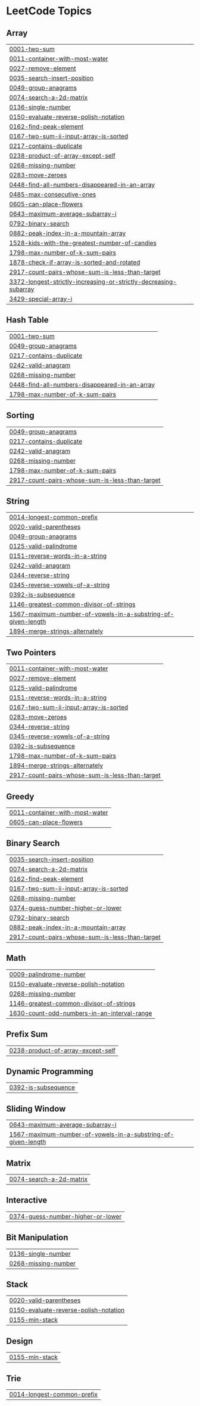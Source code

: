 <!---A collection of LeetCode questions to ace the coding interview! - Created using [LeetHub v2](https://github.com/arunbhardwaj/LeetHub-2.0)-->
<!---LeetCode Topics Start-->
# LeetCode Topics
## Array
|  |
| ------- |
| [0001-two-sum](https://github.com/SubashSK777/My_LeetCode/tree/master/0001-two-sum) |
| [0011-container-with-most-water](https://github.com/SubashSK777/My_LeetCode/tree/master/0011-container-with-most-water) |
| [0027-remove-element](https://github.com/SubashSK777/My_LeetCode/tree/master/0027-remove-element) |
| [0035-search-insert-position](https://github.com/SubashSK777/My_LeetCode/tree/master/0035-search-insert-position) |
| [0049-group-anagrams](https://github.com/SubashSK777/My_LeetCode/tree/master/0049-group-anagrams) |
| [0074-search-a-2d-matrix](https://github.com/SubashSK777/My_LeetCode/tree/master/0074-search-a-2d-matrix) |
| [0136-single-number](https://github.com/SubashSK777/My_LeetCode/tree/master/0136-single-number) |
| [0150-evaluate-reverse-polish-notation](https://github.com/SubashSK777/My_LeetCode/tree/master/0150-evaluate-reverse-polish-notation) |
| [0162-find-peak-element](https://github.com/SubashSK777/My_LeetCode/tree/master/0162-find-peak-element) |
| [0167-two-sum-ii-input-array-is-sorted](https://github.com/SubashSK777/My_LeetCode/tree/master/0167-two-sum-ii-input-array-is-sorted) |
| [0217-contains-duplicate](https://github.com/SubashSK777/My_LeetCode/tree/master/0217-contains-duplicate) |
| [0238-product-of-array-except-self](https://github.com/SubashSK777/My_LeetCode/tree/master/0238-product-of-array-except-self) |
| [0268-missing-number](https://github.com/SubashSK777/My_LeetCode/tree/master/0268-missing-number) |
| [0283-move-zeroes](https://github.com/SubashSK777/My_LeetCode/tree/master/0283-move-zeroes) |
| [0448-find-all-numbers-disappeared-in-an-array](https://github.com/SubashSK777/My_LeetCode/tree/master/0448-find-all-numbers-disappeared-in-an-array) |
| [0485-max-consecutive-ones](https://github.com/SubashSK777/My_LeetCode/tree/master/0485-max-consecutive-ones) |
| [0605-can-place-flowers](https://github.com/SubashSK777/My_LeetCode/tree/master/0605-can-place-flowers) |
| [0643-maximum-average-subarray-i](https://github.com/SubashSK777/My_LeetCode/tree/master/0643-maximum-average-subarray-i) |
| [0792-binary-search](https://github.com/SubashSK777/My_LeetCode/tree/master/0792-binary-search) |
| [0882-peak-index-in-a-mountain-array](https://github.com/SubashSK777/My_LeetCode/tree/master/0882-peak-index-in-a-mountain-array) |
| [1528-kids-with-the-greatest-number-of-candies](https://github.com/SubashSK777/My_LeetCode/tree/master/1528-kids-with-the-greatest-number-of-candies) |
| [1798-max-number-of-k-sum-pairs](https://github.com/SubashSK777/My_LeetCode/tree/master/1798-max-number-of-k-sum-pairs) |
| [1878-check-if-array-is-sorted-and-rotated](https://github.com/SubashSK777/My_LeetCode/tree/master/1878-check-if-array-is-sorted-and-rotated) |
| [2917-count-pairs-whose-sum-is-less-than-target](https://github.com/SubashSK777/My_LeetCode/tree/master/2917-count-pairs-whose-sum-is-less-than-target) |
| [3372-longest-strictly-increasing-or-strictly-decreasing-subarray](https://github.com/SubashSK777/My_LeetCode/tree/master/3372-longest-strictly-increasing-or-strictly-decreasing-subarray) |
| [3429-special-array-i](https://github.com/SubashSK777/My_LeetCode/tree/master/3429-special-array-i) |
## Hash Table
|  |
| ------- |
| [0001-two-sum](https://github.com/SubashSK777/My_LeetCode/tree/master/0001-two-sum) |
| [0049-group-anagrams](https://github.com/SubashSK777/My_LeetCode/tree/master/0049-group-anagrams) |
| [0217-contains-duplicate](https://github.com/SubashSK777/My_LeetCode/tree/master/0217-contains-duplicate) |
| [0242-valid-anagram](https://github.com/SubashSK777/My_LeetCode/tree/master/0242-valid-anagram) |
| [0268-missing-number](https://github.com/SubashSK777/My_LeetCode/tree/master/0268-missing-number) |
| [0448-find-all-numbers-disappeared-in-an-array](https://github.com/SubashSK777/My_LeetCode/tree/master/0448-find-all-numbers-disappeared-in-an-array) |
| [1798-max-number-of-k-sum-pairs](https://github.com/SubashSK777/My_LeetCode/tree/master/1798-max-number-of-k-sum-pairs) |
## Sorting
|  |
| ------- |
| [0049-group-anagrams](https://github.com/SubashSK777/My_LeetCode/tree/master/0049-group-anagrams) |
| [0217-contains-duplicate](https://github.com/SubashSK777/My_LeetCode/tree/master/0217-contains-duplicate) |
| [0242-valid-anagram](https://github.com/SubashSK777/My_LeetCode/tree/master/0242-valid-anagram) |
| [0268-missing-number](https://github.com/SubashSK777/My_LeetCode/tree/master/0268-missing-number) |
| [1798-max-number-of-k-sum-pairs](https://github.com/SubashSK777/My_LeetCode/tree/master/1798-max-number-of-k-sum-pairs) |
| [2917-count-pairs-whose-sum-is-less-than-target](https://github.com/SubashSK777/My_LeetCode/tree/master/2917-count-pairs-whose-sum-is-less-than-target) |
## String
|  |
| ------- |
| [0014-longest-common-prefix](https://github.com/SubashSK777/My_LeetCode/tree/master/0014-longest-common-prefix) |
| [0020-valid-parentheses](https://github.com/SubashSK777/My_LeetCode/tree/master/0020-valid-parentheses) |
| [0049-group-anagrams](https://github.com/SubashSK777/My_LeetCode/tree/master/0049-group-anagrams) |
| [0125-valid-palindrome](https://github.com/SubashSK777/My_LeetCode/tree/master/0125-valid-palindrome) |
| [0151-reverse-words-in-a-string](https://github.com/SubashSK777/My_LeetCode/tree/master/0151-reverse-words-in-a-string) |
| [0242-valid-anagram](https://github.com/SubashSK777/My_LeetCode/tree/master/0242-valid-anagram) |
| [0344-reverse-string](https://github.com/SubashSK777/My_LeetCode/tree/master/0344-reverse-string) |
| [0345-reverse-vowels-of-a-string](https://github.com/SubashSK777/My_LeetCode/tree/master/0345-reverse-vowels-of-a-string) |
| [0392-is-subsequence](https://github.com/SubashSK777/My_LeetCode/tree/master/0392-is-subsequence) |
| [1146-greatest-common-divisor-of-strings](https://github.com/SubashSK777/My_LeetCode/tree/master/1146-greatest-common-divisor-of-strings) |
| [1567-maximum-number-of-vowels-in-a-substring-of-given-length](https://github.com/SubashSK777/My_LeetCode/tree/master/1567-maximum-number-of-vowels-in-a-substring-of-given-length) |
| [1894-merge-strings-alternately](https://github.com/SubashSK777/My_LeetCode/tree/master/1894-merge-strings-alternately) |
## Two Pointers
|  |
| ------- |
| [0011-container-with-most-water](https://github.com/SubashSK777/My_LeetCode/tree/master/0011-container-with-most-water) |
| [0027-remove-element](https://github.com/SubashSK777/My_LeetCode/tree/master/0027-remove-element) |
| [0125-valid-palindrome](https://github.com/SubashSK777/My_LeetCode/tree/master/0125-valid-palindrome) |
| [0151-reverse-words-in-a-string](https://github.com/SubashSK777/My_LeetCode/tree/master/0151-reverse-words-in-a-string) |
| [0167-two-sum-ii-input-array-is-sorted](https://github.com/SubashSK777/My_LeetCode/tree/master/0167-two-sum-ii-input-array-is-sorted) |
| [0283-move-zeroes](https://github.com/SubashSK777/My_LeetCode/tree/master/0283-move-zeroes) |
| [0344-reverse-string](https://github.com/SubashSK777/My_LeetCode/tree/master/0344-reverse-string) |
| [0345-reverse-vowels-of-a-string](https://github.com/SubashSK777/My_LeetCode/tree/master/0345-reverse-vowels-of-a-string) |
| [0392-is-subsequence](https://github.com/SubashSK777/My_LeetCode/tree/master/0392-is-subsequence) |
| [1798-max-number-of-k-sum-pairs](https://github.com/SubashSK777/My_LeetCode/tree/master/1798-max-number-of-k-sum-pairs) |
| [1894-merge-strings-alternately](https://github.com/SubashSK777/My_LeetCode/tree/master/1894-merge-strings-alternately) |
| [2917-count-pairs-whose-sum-is-less-than-target](https://github.com/SubashSK777/My_LeetCode/tree/master/2917-count-pairs-whose-sum-is-less-than-target) |
## Greedy
|  |
| ------- |
| [0011-container-with-most-water](https://github.com/SubashSK777/My_LeetCode/tree/master/0011-container-with-most-water) |
| [0605-can-place-flowers](https://github.com/SubashSK777/My_LeetCode/tree/master/0605-can-place-flowers) |
## Binary Search
|  |
| ------- |
| [0035-search-insert-position](https://github.com/SubashSK777/My_LeetCode/tree/master/0035-search-insert-position) |
| [0074-search-a-2d-matrix](https://github.com/SubashSK777/My_LeetCode/tree/master/0074-search-a-2d-matrix) |
| [0162-find-peak-element](https://github.com/SubashSK777/My_LeetCode/tree/master/0162-find-peak-element) |
| [0167-two-sum-ii-input-array-is-sorted](https://github.com/SubashSK777/My_LeetCode/tree/master/0167-two-sum-ii-input-array-is-sorted) |
| [0268-missing-number](https://github.com/SubashSK777/My_LeetCode/tree/master/0268-missing-number) |
| [0374-guess-number-higher-or-lower](https://github.com/SubashSK777/My_LeetCode/tree/master/0374-guess-number-higher-or-lower) |
| [0792-binary-search](https://github.com/SubashSK777/My_LeetCode/tree/master/0792-binary-search) |
| [0882-peak-index-in-a-mountain-array](https://github.com/SubashSK777/My_LeetCode/tree/master/0882-peak-index-in-a-mountain-array) |
| [2917-count-pairs-whose-sum-is-less-than-target](https://github.com/SubashSK777/My_LeetCode/tree/master/2917-count-pairs-whose-sum-is-less-than-target) |
## Math
|  |
| ------- |
| [0009-palindrome-number](https://github.com/SubashSK777/My_LeetCode/tree/master/0009-palindrome-number) |
| [0150-evaluate-reverse-polish-notation](https://github.com/SubashSK777/My_LeetCode/tree/master/0150-evaluate-reverse-polish-notation) |
| [0268-missing-number](https://github.com/SubashSK777/My_LeetCode/tree/master/0268-missing-number) |
| [1146-greatest-common-divisor-of-strings](https://github.com/SubashSK777/My_LeetCode/tree/master/1146-greatest-common-divisor-of-strings) |
| [1630-count-odd-numbers-in-an-interval-range](https://github.com/SubashSK777/My_LeetCode/tree/master/1630-count-odd-numbers-in-an-interval-range) |
## Prefix Sum
|  |
| ------- |
| [0238-product-of-array-except-self](https://github.com/SubashSK777/My_LeetCode/tree/master/0238-product-of-array-except-self) |
## Dynamic Programming
|  |
| ------- |
| [0392-is-subsequence](https://github.com/SubashSK777/My_LeetCode/tree/master/0392-is-subsequence) |
## Sliding Window
|  |
| ------- |
| [0643-maximum-average-subarray-i](https://github.com/SubashSK777/My_LeetCode/tree/master/0643-maximum-average-subarray-i) |
| [1567-maximum-number-of-vowels-in-a-substring-of-given-length](https://github.com/SubashSK777/My_LeetCode/tree/master/1567-maximum-number-of-vowels-in-a-substring-of-given-length) |
## Matrix
|  |
| ------- |
| [0074-search-a-2d-matrix](https://github.com/SubashSK777/My_LeetCode/tree/master/0074-search-a-2d-matrix) |
## Interactive
|  |
| ------- |
| [0374-guess-number-higher-or-lower](https://github.com/SubashSK777/My_LeetCode/tree/master/0374-guess-number-higher-or-lower) |
## Bit Manipulation
|  |
| ------- |
| [0136-single-number](https://github.com/SubashSK777/My_LeetCode/tree/master/0136-single-number) |
| [0268-missing-number](https://github.com/SubashSK777/My_LeetCode/tree/master/0268-missing-number) |
## Stack
|  |
| ------- |
| [0020-valid-parentheses](https://github.com/SubashSK777/My_LeetCode/tree/master/0020-valid-parentheses) |
| [0150-evaluate-reverse-polish-notation](https://github.com/SubashSK777/My_LeetCode/tree/master/0150-evaluate-reverse-polish-notation) |
| [0155-min-stack](https://github.com/SubashSK777/My_LeetCode/tree/master/0155-min-stack) |
## Design
|  |
| ------- |
| [0155-min-stack](https://github.com/SubashSK777/My_LeetCode/tree/master/0155-min-stack) |
## Trie
|  |
| ------- |
| [0014-longest-common-prefix](https://github.com/SubashSK777/My_LeetCode/tree/master/0014-longest-common-prefix) |
<!---LeetCode Topics End-->
